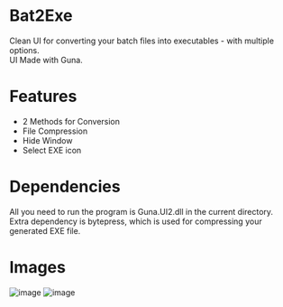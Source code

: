 # Bat2Exe
Clean UI for converting your batch files into executables - with multiple options.                                                                              
UI Made with Guna.

# Features
+ 2 Methods for Conversion
+ File Compression
+ Hide Window
+ Select EXE icon

# Dependencies
All you need to run the program is Guna.UI2.dll in the current directory.
Extra dependency is bytepress, which is used for compressing your generated EXE file.

# Images
![image](https://user-images.githubusercontent.com/75084509/125828899-92fd2208-bb88-4b6b-a57d-1a2f38d2b9b4.png)
![image](https://user-images.githubusercontent.com/75084509/125828959-2339436b-99ab-43c4-91a0-0d629b1a74b5.png)
